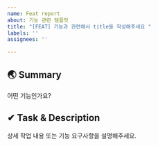 ```yaml
---
name: Feat report
about: 기능 관련 템플릿
title: "[FEAT] 기능과 관련해서 title을 작성해주세요 "
labels: ''
assignees: ''

---
```


## 🌏 Summary
어떤 기능인가요?

## ✔ Task & Description
상세 작업 내용 또는 기능 요구사항을 설명해주세요.
